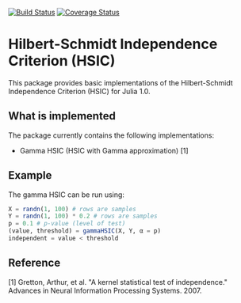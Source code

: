 [![Build Status](https://travis-ci.org/trappmartin/HilbertSchmidtIndependenceCriterion.jl.svg?branch=master)](https://travis-ci.org/trappmartin/HilbertSchmidtIndependenceCriterion.jl)
[![Coverage Status](https://coveralls.io/repos/github/trappmartin/HilbertSchmidtIndependenceCriterion.jl/badge.svg?branch=master)](https://coveralls.io/github/trappmartin/HilbertSchmidtIndependenceCriterion.jl?branch=master)
# Hilbert-Schmidt Independence Criterion (HSIC)

This package provides basic implementations of the Hilbert-Schmidt Independence Criterion (HSIC) for Julia 1.0.

## What is implemented
The package currently contains the following implementations:

- Gamma HSIC (HSIC with Gamma approximation) [1]

## Example

The gamma HSIC can be run using:

```julia
X = randn(1, 100) # rows are samples
Y = randn(1, 100) * 0.2 # rows are samples
p = 0.1 # p-value (level of test)
(value, threshold) = gammaHSIC(X, Y, α = p)
independent = value < threshold
```

## Reference
[1] Gretton, Arthur, et al. "A kernel statistical test of independence." Advances in Neural Information Processing Systems. 2007.
